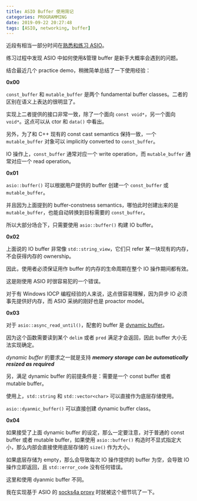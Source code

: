 ```yaml
---
title: ASIO Buffer 使用简记
categories: PROGRAMMING
date: 2019-09-22 20:27:48
tags: [ASIO, networking, buffer]
---
```


近段有相当一部分时间在[熟悉和练习 ASIO](https://github.com/kingsamchen/Eureka/tree/master/learn-asio)。

练习过程中发现 ASIO 中如何使用&管理 buffer 是新手大概率会遇到的问题。

结合最近几个 practice demo，稍微简单总结了一下使用经验：

**0x00**

`const_buffer` 和 `mutable_buffer` 是两个 fundamental buffer classes。二者的区别在语义上表达的很明显了。

实现上二者提供的接口非常一致，除了一个面向 `const void*`，另一个面向 `void*`。这点可以从 ctor 和 `data()` 中看出。

另外，为了和 C++ 现有的 const cast semantics 保持一致，一个 `mutable_buffer` 对象可以 implicitly converted to `const_buffer`。

<!-- more -->

IO 操作上，`const_buffer` 通常对应一个 write operation，而 `mutable_buffer` 通常对应一个 read operation。



**0x01**

`asio::buffer()` 可以根据用户提供的 buffer 创建一个 `const_buffer` 或 `mutable_buffer`。

并且因为上面提到的 buffer-constness semantics，哪怕此时创建出来的是 `mutable_buffer`，也能自动转换到目标需要的 `const_buffer`。

所以大部分场合下，只需要使用 `asio::buffer()` 构建 IO buffer。



**0x02**

上面说的 IO buffer 非常像 `std::string_view`，它们只 refer 某一块现有的内存，不会获得内存的 ownership。

因此，使用者必须保证用作 buffer 的内存的生命周期在整个 IO 操作期间都有效。

这是刚使用 ASIO 时很容易犯的一个错误。

对于有 Windows IOCP 编程经验的人来说，这点很容易理解，因为异步 IO 必须事先提供好内存，而 ASIO 采纳的刚好也是 proactor model。



**0x03**

对于 `asio::async_read_until()`，配套的 buffer 是 [dynamic buffer](http://think-async.com/Asio/asio-1.12.2/doc/asio/reference/DynamicBuffer.html)。

因为这个函数需要读到某个 `delim` 或者 `pred` 满足才会返回，因此 buffer 大小无法实现确定。

_dynamic buffer_ 的要求之一就是支持 _**memory storage can be automatically resized as required**_

另，满足 dynamic buffer 的前提条件是：需要是一个 const buffer 或者 mutable buffer。

使用上，`std::string` 和 `std::vector<char>` 可以直接作为底层存储使用。

`asio::dyanmic_buffer()` 可以直接创建 dynamic buffer class。



**0x04**

如果接受了上面 dynamic buffer 的设定，那么一定要注意，对于普通的 const buffer 或者 mutable buffer，如果使用 `asio::buffer()` 构造时不显式指定大小，那么内部会直接使用底层存储的 `size()` 作为大小。

如果底层存储为 empty，那么会导致每次 IO 操作提供的 buffer 为空，会导致 IO 操作立即返回，且 `std::error_code` 没有任何错误。

这里和使用 dyanmic buffer 不同。

我在实现基于 ASIO 的 [socks4a proxy](https://github.com/kingsamchen/Eureka/tree/master/learn-asio/socks4a) 时就被这个细节坑了一下。